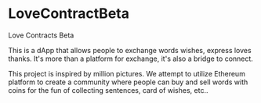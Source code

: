 # LoveContractBeta
Love Contracts Beta 

This is a dApp that allows people to exchange words wishes, express loves thanks. It's more than a platform for exchange, it's also a bridge to connect.

This project is inspired by million pictures. We attempt to utilize Ethereum platform to create a community where people can buy and sell words with coins for the fun of collecting sentences, card of wishes, etc.. 

